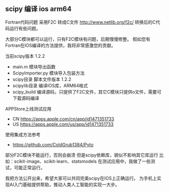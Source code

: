 ## scipy 编译 ios arm64

Fortran代码问题
采用F2C 转成C文件
http://www.netlib.org/f2c/
转换后的C代码运行有些问题。

大部分C模块都可以运行，只有F2C模块有问题，后期慢慢修整。
假如您有Fortran在IOS编译的方法提供，我将非常感激您的贡献。

当前scipy版本 1.2.2
* main.m 模块导出函数
* ScipyImporter.py 模块导入包装方法
* scipy目录 脚本文件版本 1.2.2
* scipylib目录  编译IOS库，ARM64格式
* scipy_build   编译源码，只提供了F2C文件，其它C模块只提供o文件，需要可下载源码编译

APPStore上线测试应用
* CN  https://apps.apple.com/cn/app/id1471351733
* US  https://apps.apple.com/us/app/id1471351733

使用集成方法参考
* https://github.com/ColdGrub1384/Pyto

部分F2C模块不能运行，否则会崩溃
但是scipy依赖库，貌似不影响其它库运行
比如：scikit-image、scikit-learn、statsmodels 在测试应用中，我做了一些测试，可能正常运行。

我把方法公开出来，希望大家可以共同完美scipy在IOS上正确运行。
为手机上实现AI入门基础提供帮助，推动人类人工智能的实现一大步。
